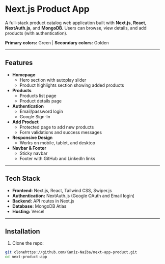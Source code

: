 # Next.js Product App

A full-stack product catalog web application built with **Next.js**, **React**, **NextAuth.js**, and **MongoDB**. Users can browse, view details, and add products (with authentication).  

**Primary colors:** Green | **Secondary colors:** Golden  

---

## Features

- **Homepage**
  - Hero section with autoplay slider
  - Product highlights section showing added products
- **Products**
  - Products list page
  - Product details page
- **Authentication**
  - Email/password login
  - Google Sign-In
- **Add Product**
  - Protected page to add new products
  - Form validations and success messages
- **Responsive Design**
  - Works on mobile, tablet, and desktop
- **Navbar & Footer**
  - Sticky navbar
  - Footer with GitHub and LinkedIn links

---

## Tech Stack

- **Frontend:** Next.js, React, Tailwind CSS, Swiper.js  
- **Authentication:** NextAuth.js (Google OAuth and Email login)  
- **Backend:** API routes in Next.js  
- **Database:** MongoDB Atlas  
- **Hosting:** Vercel  

---

## Installation

1. Clone the repo:

```bash
git clonehttps://github.com/Kaniz-Naiba/next-app-product.git
cd next-product-app
